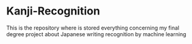 # Kanji-Recognition
This is the repository where is stored everything concerning my final degree project about Japanese writing recognition by machine learning 
